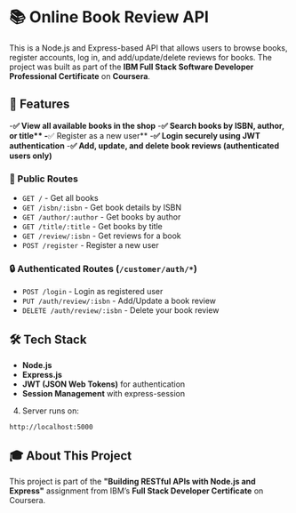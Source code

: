 
# 📚 Online Book Review API
This is a Node.js and Express-based API that allows users to browse books, register accounts, log in, and add/update/delete reviews for books. The project was built as part of the **IBM Full Stack Software Developer Professional Certificate** on **Coursera**.

## 🚀 Features
-**✅ View all available books in the shop**
-**✅ Search books by **ISBN**, **author**, or **title****
-**✅ Register as a new user**
-**✅ Login securely using JWT authentication**
-**✅ Add, update, and delete book reviews (authenticated users only)**

### 📖 Public Routes
* `GET /` - Get all books
* `GET /isbn/:isbn` - Get book details by ISBN
* `GET /author/:author` - Get books by author
* `GET /title/:title` - Get books by title
* `GET /review/:isbn` - Get reviews for a book
* `POST /register` - Register a new user

### 🔒 Authenticated Routes (`/customer/auth/*`)
* `POST /login` - Login as registered user
* `PUT /auth/review/:isbn` - Add/Update a book review
* `DELETE /auth/review/:isbn` - Delete your book review

## 🛠️ Tech Stack
* **Node.js**
* **Express.js**
* **JWT (JSON Web Tokens)** for authentication
* **Session Management** with express-session

4. Server runs on:
```
http://localhost:5000
```

## 🎓 About This Project
This project is part of the **"Building RESTful APIs with Node.js and Express"** assignment from IBM’s **Full Stack Developer Certificate** on Coursera.

